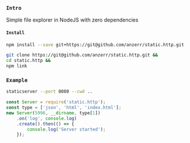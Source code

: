 
### `Intro`
Simple file explorer in NodeJS with zero dependencies

#### `Install`
``` bash
npm install --save git+https://git@github.com/anzerr/static.http.git
```

``` bash
git clone https://git@github.com/anzerr/static.http.git &&
cd static.http &&
npm link
```

### `Example`

``` bash
staticserver --port 8080 --cwd ..
```

``` javascript
const Server = require('static.http');
const type = ['json', 'html', 'index.html'];
new Server(5996, __dirname, type[1])
	.on('log', console.log)
	.create().then(() => {
		console.log('Server started');
	});
```